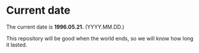 # Current date

The current date is **1996.05.21.** (YYYY.MM.DD.)

This repository will be good when the world ends, so we will know how long it lasted.